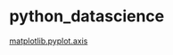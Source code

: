 # python_datascience

[matplotlib.pyplot.axis](https://matplotlib.org/stable/api/_as_gen/matplotlib.pyplot.axis.html)
